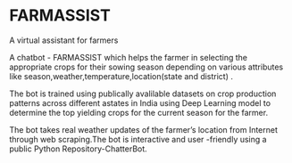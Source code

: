 # FARMASSIST
A virtual assistant for farmers

A chatbot - FARMASSIST which helps the farmer in selecting the appropriate crops for their sowing season depending on various attributes like season,weather,temperature,location(state and district) .

The bot is trained using publically avalilable datasets on crop production patterns across different astates in India using Deep Learning model to determine the top yielding crops for the current season for the farmer.

The bot takes real weather updates of the farmer’s location from Internet through web scraping.The bot is interactive and user -friendly using a public Python Repository-ChatterBot.
